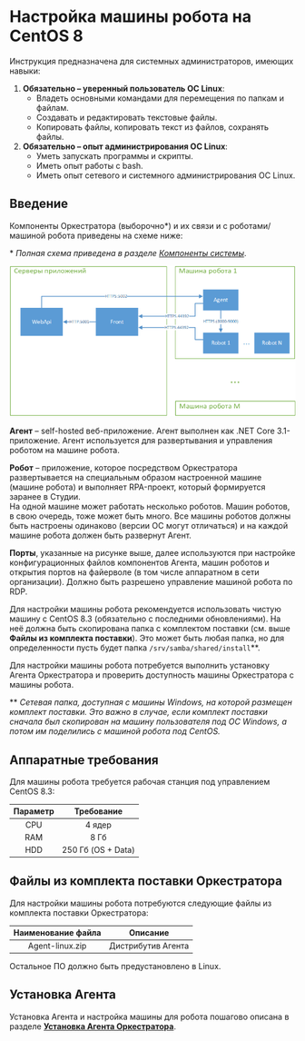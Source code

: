# Настройка машины робота на CentOS 8

Инструкция предназначена для системных администраторов, имеющих навыки:

1. **Обязательно – уверенный пользователь ОС Linux**:
   * Владеть основными командами для перемещения по папкам и файлам.
   * Создавать и редактировать текстовые файлы.
   * Копировать файлы, копировать текст из файлов, сохранять файлы.
2. **Обязательно – опыт администрирования ОС Linux**:
   * Уметь запускать программы и скрипты.
   * Иметь опыт работы c bash.
   * Иметь опыт сетевого и системного администрирования ОС Linux.

## Введение

Компоненты Оркестратора (выборочно\*) и их связи и с роботами/машиной робота приведены на схеме ниже:

\* _Полная схема приведена в разделе_ [_Компоненты системы_](https://docs.primo-rpa.ru/primo-rpa/orchestrator/deployment/system-components).

![](../../../resources/setting-up-machines/linux/robotmachine/компоненты-оркестратора-и-роботы.png)

**Агент** – self-hosted веб-приложение. Агент выполнен как .NET Core 3.1-приложение. Агент используется для развертывания и управления роботом на машине робота.

**Робот** – приложение, которое посредством Оркестратора развертывается на специальным образом настроенной машине (машине робота) и выполняет RPA-проект, который формируется заранее в Студии.\
На одной машине может работать несколько роботов. Машин роботов, в свою очередь, тоже может быть много. Все машины роботов должны быть настроены одинаково (версии ОС могут отличаться) и на каждой машине робота должен быть развернут Агент.

**Порты**, указанные на рисунке выше, далее используются при настройке конфигурационных файлов компонентов Агента, машин роботов и открытия портов на файерволе (в том числе аппаратном в сети организации). Должно быть разрешено управление машиной робота по RDP.

Для настройки машины робота рекомендуется использовать чистую машину с CentOS 8.3 (обязательно с последними обновлениями). На неё должна быть скопирована папка с комплектом поставки (см. выше **Файлы из комплекта поставки**). Это может быть любая папка, но для определенности пусть будет папка `/srv/samba/shared/install`\*\*.

Для настройки машины робота потребуется выполнить установку Агента Оркестратора и проверить доступность машины Оркестратора с машины робота.

\*\* _Сетевая папка, доступная с машины Windows, на которой размещен комплект поставки. Это важно в случае, если комплект поставки сначала был скопирован на машину пользователя под ОС Windows, а потом им поделились с машиной робота под CentOS._



## Аппаратные требования

Для машины робота требуется рабочая станция под управлением CentOS 8.3:

| Параметр |     Требование     |
| :------: | :----------------: |
|    CPU   |       4 ядер       |
|    RAM   |        8 Гб        |
|    HDD   | 250 Гб (OS + Data) |



## Файлы из комплекта поставки Оркестратора

Для настройки машины робота потребуются следующие файлы из комплекта поставки Оркестратора:

| Наименование файла |      Описание      |
| :----------------: | :----------------: |
|   Agent-linux.zip  | Дистрибутив Агента |

Остальное ПО должно быть предустановлено в Linux.

## Установка Агента

Установка Агента и настройка машины для робота пошагово описана в разделе [**Установка Агента Оркестратора**](https://docs.primo-rpa.ru/primo-rpa/orchestrator/deployment/linux/robotmachine/agentinstall).
